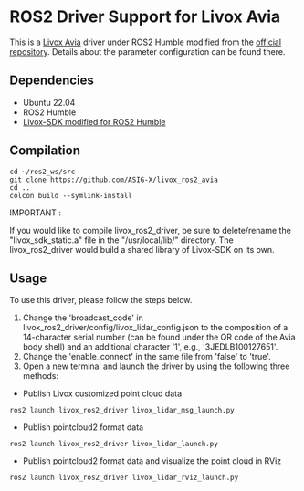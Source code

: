 # ROS2 Driver Support for Livox Avia
This is a [Livox Avia](https://www.livoxtech.com/avia) driver under ROS2 Humble modified from the [official repository](https://github.com/Livox-SDK/livox_ros2_driver). Details about the parameter configuration can be found there.
## Dependencies
* Ubuntu 22.04
* ROS2 Humble
* [Livox-SDK modified for ROS2 Humble](https://github.com/acceleration-robotics/Livox-SDK.git)
## Compilation
```
cd ~/ros2_ws/src
git clone https://github.com/ASIG-X/livox_ros2_avia
cd ..
colcon build --symlink-install
```
IMPORTANT :

If you would like to compile livox_ros2_driver, be sure to delete/rename the "livox_sdk_static.a" file in the "/usr/local/lib/" directory. The livox_ros2_driver would build a shared library of Livox-SDK on its own.

## Usage
To use this driver, please follow the steps below.
1. Change the 'broadcast_code' in livox_ros2_driver/config/livox_lidar_config.json to the composition of a 14-character serial number (can be found under the QR code of the Avia body shell) and an additional character '1', e.g., '3JEDLB100127651'.
2. Change the 'enable_connect' in the same file from 'false' to 'true'.
3. Open a new terminal and launch the driver by using the following three methods:
* Publish Livox customized point cloud data
```
ros2 launch livox_ros2_driver livox_lidar_msg_launch.py
```
* Publish pointcloud2 format data
```
ros2 launch livox_ros2_driver livox_lidar_launch.py
```
* Publish pointcloud2 format data and visualize the point cloud in RViz
```
ros2 launch livox_ros2_driver livox_lidar_rviz_launch.py
```
